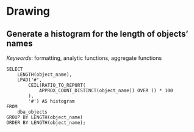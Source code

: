 # Drawing

## Generate a histogram for the length of objects’ names

*Keywords*: formatting, analytic functions, aggregate functions

    SELECT
        LENGTH(object_name),
        LPAD('#',
            CEIL(RATIO_TO_REPORT(
                APPROX_COUNT_DISTINCT(object_name)) OVER () * 100
            ),
            '#') AS histogram
    FROM
        dba_objects
    GROUP BY LENGTH(object_name)
    ORDER BY LENGTH(object_name);


<!-- vim: set fenc=utf-8 spell spl=en ts=4 sw=4 et filetype=markdown : -->
